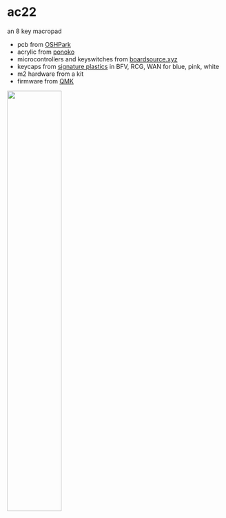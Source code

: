 # ac22
an 8 key macropad

* pcb from [OSHPark](https://oshpark.com)
* acrylic from [ponoko](https://ponoko.com)
* microcontrollers and keyswitches from [boardsource.xyz](https://boardsource.xyz)
* keycaps from [signature plastics](https://pimpmykeyboard.com) in BFV, RCG, WAN for blue, pink, white
* m2 hardware from a kit
* firmware from [QMK](https://qmk.fm/)

<img src="https://github.com/evanmcook/ac22/main/images/top.JPG" width="50%">
